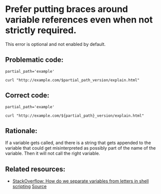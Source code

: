 # Prefer putting braces around variable references even when not strictly required.

This error is optional and not enabled by default.

## Problematic code:

```shell
partial_path='example'

curl "http://example.com/$partial_path_version/explain.html"
```

## Correct code:

```shell
partial_path='example'

curl "http://example.com/${partial_path}_version/explain.html"
```

## Rationale:

If a variable gets called, and there is a string that gets appended to the variable that could get misinterpreted as possibly part of the name of the variable. Then it will not call the right variable.

## Related resources:
- [StackOverflow: How do we separate variables from letters in shell scripting](https://stackoverflow.com/questions/18320133/how-do-we-separate-variables-from-letters-in-shell-scripting)
[Source](https://github.com/koalaman/shellcheck/wiki/SC2250)

